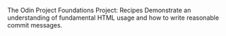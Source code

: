 The Odin Project Foundations Project: Recipes
Demonstrate an understanding of fundamental HTML usage and how to write reasonable commit messages.
